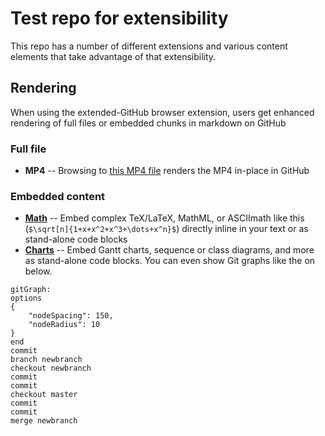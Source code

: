 # Test repo for extensibility

This repo has a number of different extensions and various content elements that take advantage of that extensibility.

## Rendering
When using the extended-GitHub browser extension, users get enhanced rendering of full files or embedded chunks in markdown on GitHub 

### Full file

* **MP4** -- Browsing to [this MP4 file](clearlynoticed.mp4) renders the MP4 in-place in GitHub

### Embedded content

* [**Math**](math.md) -- Embed complex TeX/LaTeX, MathML, or ASCIImath like this (`$\sqrt[n]{1+x+x^2+x^3+\dots+x^n}$`) directly inline in your text or as stand-alone code blocks
* [**Charts**](charts.md) -- Embed Gantt charts, sequence or class diagrams, and more as stand-alone code blocks. You can even show Git graphs like the on below.
```mermaid
gitGraph:
options
{
    "nodeSpacing": 150,
    "nodeRadius": 10
}
end
commit
branch newbranch
checkout newbranch
commit
commit
checkout master
commit
commit
merge newbranch
```
